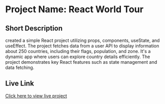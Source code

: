 # Project Name: React World Tour

## Short Description
created a simple React project utilizing props, components, useState, and useEffect. The project fetches data from a user API to display information about 250 countries, including their flags, population, and zone. It's a dynamic app where users can explore country details efficiently. The project demonstrates key React features such as state management and data fetching.


## Live Link
[Click here to view live project](shafriki-react-world.surge.sh)